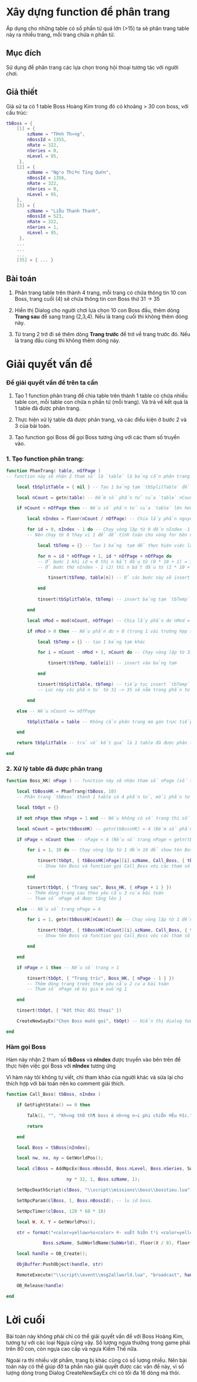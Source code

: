 # Xây dựng function để phân trang

Áp dụng cho những table có số phần tử quá lớn (>15) ta sẽ phân trang table này ra nhiều trang, mỗi trang chứa n phần tử.

## Mục đích

Sử dụng để phân trang các lựa chọn trong hội thoại tương tác với người chơi.

## Giả thiết

Giả sử ta có 1 table Boss Hoàng Kim trong đó có khoảng > 30 con boss, với cấu trúc:

```lua
tbBoss = {
    [1] = {
        szName = "TÞnh Th«ng",
        nBossId = 1355,
        nRate = 322,
        nSeries = 0,
        nLevel = 95,
     },
    [2] = {
        szName = "Ng¹o Thiªn T­íng Qu©n",
        nBossId = 1356,
        nRate = 322,
        nSeries = 0,
        nLevel = 95,
    },
    [3] = {
        szName = "LiÔu Thanh Thanh",
        nBossId = 523,
        nRate = 322,
        nSeries = 1,
        nLevel = 95,
     },
    ...
    ...
    ...
    [35] = { ... }
```

## Bài toán

1. Phân trang table trên thành 4 trang, mỗi trang có chứa thông tin 10 con Boss, trang cuối (4) sẽ chứa thông tin con Boss thứ 31 -> 35

2. Hiển thị Dialog cho người chơi lựa chọn 10 con Boss đầu, thêm dòng **Trang sau** để sang trang (2,3,4). Nếu là trang cuối thì không thêm dòng này.

3. Từ trang 2 trở đi sẽ thêm dòng **Trang trước** để trở về trang trước đó. Nếu là trang đầu cùng thì không thêm dòng này.

# Giải quyết vấn đề

### Để giải quyết vấn đề trên ta cần

1. Tạo 1 function phân trang để chia table trên thành 1 table có chứa nhiều table con, mỗi table con chứa n phần tử (mỗi trang). Và trả về kết quả là 1 table đã được phân trang.

2. Thực hiện xử lý table đã được phân trang, và các điều kiện ở bước 2 và 3 của bài toán.

3. Tạo function gọi Boss để gọi Boss tương ứng với các tham số truyền vào.

### 1. Tạo function phân trang:

```lua
function PhanTrang( table, nOfPage )
-- function này sẽ nhận 2 tham số là `table` là bảng cần phân trang và `nOfPage` là số phần tử mỗi trang

    local tbSplitTable = { nil } -- Tạo 1 bảng tạm `tbSplitTable` để trả về kết quả

    local nCount = getn(table) -- Đếm số phần tử của `table` nCount = 35

    if nCount > nOfPage then -- Nếu số phần tử của `table` lớn hơn số phân tử mỗi trang (35 > 10)

        local nIndex = floor(nCount / nOfPage) -- Chia lấy phần nguyên nIndex = 3 (35 / 10)

        for id = 0, nIndex - 1 do -- Chạy vòng lặp từ 0 đến nIndex -1 (3 - 1 = 2)
        -- Nên chạy từ 0 thay vì 1 để dễ tính toán cho vòng for bên dưới

            local tbTemp = {} -- Tạo 1 bảng  tạm để thực hiện việc lấy các phần tử của `table`

            for n = id * nOfPage + 1, id * nOfPage + nOfPage do
            -- Ở bước 1 khi id = 0 thì n bắt đầu từ (0 * 10 + 1) = 1 đến (0 * 10 + 10) = 10
            -- Ở bước thứ nIndex - 1 (2) thì n bắt đầu từ (2 * 10 + 1) = 21 đến (2 * 10 + 10) = 30

                tinsert(tbTemp, table[n]) -- Ở các bước này sẽ insert các phần tử thứ n của `table` vào bảng tạm

            end     
            
            tinsert(tbSplitTable, tbTemp) -- insert bảng tạm `tbTemp` vào `tbSplitTable` (với id chạy từ 0 -> 2)

        end

        local nMod = mod(nCount, nOfPage) -- Chia lấy phần dư nMod = 5

        if nMod > 0 then -- Nếu phần dư > 0 (trong 1 vài trường hợp thì nCount chia hết cho nOfPage)

            local tbTemp = {} -- tạo 1 bảng tạm khác

            for i = nCount - nMod + 1, nCount do -- Chạy vòng lặp từ 31 - > 35 (35 - 5 + 1 = 31)

                tinsert(tbTemp, table[i]) -- insert vào bảng tạm

            end

            tinsert(tbSplitTable, tbTemp) -- tiếp tục insert `tbTemp` vào `tbSplitTable`
            -- Lúc này các phần tử từ 31 -> 35 sẽ nằm trong phần tử thứ 4 của `tbSplitTable`

        end

    else -- Nếu nCount <= nOfPage

        tbSplitTable = table -- Không cần phân trang mà gán trực tiếp cho `tbSplitTable` 

    end

    return tbSplitTable -- trả về kết quả là 1 table đã được phân trang

end
```

### 2. Xử lý table đã được phân trang

```lua
function Boss_HK( nPage ) -- function này sẽ nhận tham số nPage (số trang)

    local tbBossHK = PhanTrang(tbBoss, 10)
    -- Phân trang `tbBoss` thành 1 table có 4 phần tử, mỗi phần tử chỉ chứa thông tin 10 Boss rồi gán cho tbBossHK

    local tbOpt = {}

    if not nPage then nPage = 1 end -- Nếu không có số trang thì số trang là 1

    local nCount = getn(tbBossHK) -- getn(tbBossHK) = 4 (Đếm số phần tử của tbBossHK (table đã phân trang))

    if nPage < nCount then -- nPage < 4 (Nếu số trang nPage < getn(tbBossHK))

        for i = 1, 10 do -- Chạy vòng lặp từ 1 đến 10 để show tên Boss

            tinsert(tbOpt, { tbBossHK[nPage][i].szName, Call_Boss, { tbBossHK[nPage], i } })
            -- Show tên Boss và function gọi Call_Boss với các tham số tương ứng với số trang

        end

        tinsert(tbOpt, { "Trang sau", Boss_HK, { nPage + 1 } })
        -- Thêm dòng trang sau theo yêu cầu 3 của bài toán
        -- Tham số nPage sẽ được tăng lên 1

    else -- Nếu số trang nPage = 4

        for i = 1, getn(tbBossHK[nCount]) do -- Chạy vòng lặp từ 1 đến 5 (getn(tbBossHK[4]) = 5)

            tinsert(tbOpt, { tbBossHK[nCount][i].szName, Call_Boss, { tbBossHK[nCount], i } })
            -- Show tên Boss và function gọi Call_Boss với các tham số tương ứng

        end

    end

    if nPage > 1 then -- Nếu số trang > 1

        tinsert(tbOpt, { "Trang tr­íc", Boss_HK, { nPage - 1 } })
        -- Thêm dòng trang trước theo yêu cầu 2 của bài toán
        -- Tham số nPage sẽ bị giảm xuống 1

    end

    tinsert(tbOpt, { "Kết thúc đối thoại" })

    CreateNewSayEx("Chọn Boss muốn gọi", tbOpt) -- Hiển thị dialog tương tác với người chơi

end
```

### Hàm gọi Boss

Hàm này nhận 2 tham số **tbBoss** và **nIndex** được truyền vào bên trên để thực hiện việc gọi Boss với **nIndex** tương ứng

Vì hàm này tôi không tự viết, chỉ tham khảo của người khác và sửa lại cho thích hợp với bài toán nên ko comment giải thích.

```lua
function Call_Boss( tbBoss, nIndex )

    if GetFightState() == 0 then

        Talk(1, "", "Kh«ng thÓ th¶ boss ë nh÷ng n¬i phi chiÕn ®Êu ®­îc.")

        return

    end

    local Boss = tbBoss[nIndex];

    local nw, nx, ny = GetWorldPos();

    local clBoss = AddNpcEx(Boss.nBossId, Boss.nLevel, Boss.nSeries, SubWorldID2Idx(nw), nx * 32,

                       ny * 32, 1, Boss.szName, 1);

    SetNpcDeathScript(clBoss, "\\script\\missions\\boss\\bosstieu.lua")

    SetNpcParam(clBoss, 1, Boss.nBossId); -- l­u id boss.

    SetNpcTimer(clBoss, 120 * 60 * 18)

    local W, X, Y = GetWorldPos();

    str = format("<color=yellow>%s<color> ®· xuÊt hiÖn t¹i <color=yellow>%s (%d,%d)<color>",

              Boss.szName, SubWorldName(SubWorld), floor(X / 8), floor((Y + 5) / 16))

    local handle = OB_Create();

    ObjBuffer:PushObject(handle, str)

    RemoteExecute("\\script\\event\\msg2allworld.lua", "broadcast", handle)

    OB_Release(handle)

end
```

# Lời cuối

Bài toán này không phải chỉ có thể giải quyết vấn đề với Boss Hoàng Kim, tương tự với các loại Ngựa cũng vậy. Số lượng ngựa thường trong game phải trên 80 con, còn ngựa cao cấp và ngựa Kiếm Thế nữa.

Ngoài ra thì nhiều vật phẩm, trang bị khác cũng có số lượng nhiều. Nên bài toán này có thể giúp đỡ ta phần nào giải quyết được các vấn đề này, vì số lượng dòng trong Dialog CreateNewSayEx chỉ có tối đa 16 dòng mà thôi.

